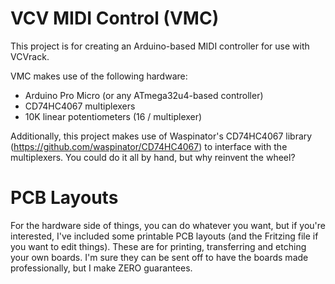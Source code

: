 # VCV MIDI Control (VMC)

This project is for creating an Arduino-based MIDI controller for use with VCVrack.

VMC makes use of the following hardware:

* Arduino Pro Micro (or any ATmega32u4-based controller)
* CD74HC4067 multiplexers
* 10K linear potentiometers (16 / multiplexer)

Additionally, this project makes use of Waspinator's CD74HC4067 library (https://github.com/waspinator/CD74HC4067) to interface with the multiplexers. You could do it all by hand, but why reinvent the wheel?

# PCB Layouts

For the hardware side of things, you can do whatever you want, but if you're interested, I've included some printable PCB layouts (and the Fritzing file if you want to edit things). These are for printing, transferring and etching your own boards. I'm sure they can be sent off to have the boards made professionally, but I make ZERO guarantees.
